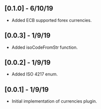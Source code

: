 ## [0.1.0] - 6/10/19

*  Added ECB supported forex currencies.

## [0.0.3] - 1/9/19

*  Added isoCodeFromStr function.

## [0.0.2] - 1/9/19

*  Added ISO 4217 enum.

## [0.0.1] - 1/9/19

*  Initial implementation of currencies plugin.


